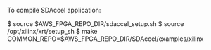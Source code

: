 To compile SDAccel application:

$ source $AWS_FPGA_REPO_DIR/sdaccel_setup.sh
$ source /opt/xilinx/xrt/setup_sh
$ make COMMON_REPO=$AWS_FPGA_REPO_DIR/SDAccel/examples/xilinx
